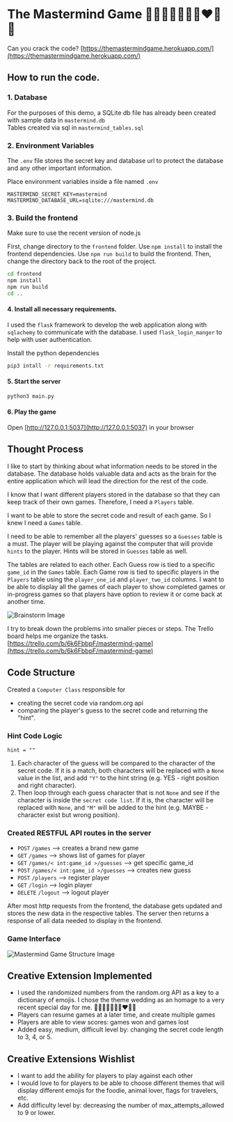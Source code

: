 # The Mastermind Game 🤵‍♂️👰‍♀💒🔔💐❤️🥰🎊️
Can you crack the code?
[https://themastermindgame.herokuapp.com/](https://themastermindgame.herokuapp.com/)

## How to run the code.

### 1. Database

For the purposes of this demo, a SQLite db file has already been created with sample data in `mastermind.db`  
Tables created via sql in  `mastermind_tables.sql`

### 2. Environment Variables 

The `.env` file stores the secret key and database url to protect the database and any other important information.  

Place environment variables inside a file named `.env`

```
MASTERMIND_SECRET_KEY=mastermind
MASTERMIND_DATABASE_URL=sqlite:///mastermind.db
```

### 3. Build the frontend
Make sure to use the recent version of node.js

First, change directory to the `frontend` folder. Use `npm install` to install the frontend dependencies. 
Use `npm run build` to build the frontend. Then, change the directory back to the root of the project. 

```sh 
cd frontend
npm install
npm run build
cd ..
```

#### 4. Install all necessary requirements. 

I used the `flask` framework to develop the web application along with `sqlachemy` to communicate with the database. 
I used `flask_login_manger` to help with user authentication. 

Install the python dependencies 

```sh
pip3 intall -r requirements.txt
```

#### 5. Start the server

```sh
python3 main.py 
```

#### 6. Play the game

Open [http://127.0.0.1:5037](http://127.0.0.1:5037) in your browser




## Thought Process 

I like to start by thinking about what information needs to be stored in the database.
The database holds valuable data and acts as the brain for the entire application which will lead the direction for the rest of the code. 

I know that I want different players stored in the database so that they can keep track of their own games. Therefore, I need a `Players` table. 

I want to be able to store the secret code and result of each game. So I knew I need a `Games` table.

I need to be able to remember all the players' guesses so a `Guesses` table is a must. The player will be playing against the computer that will provide `hints` to the player. Hints will be stored in `Guesses` table as well. 

The tables are related to each other. Each Guess row is tied to a specific `game_id` in the `Games` table. Each Game row is tied to specific players in the `Players` table using the `player_one_id` and `player_two_id` columns.  I want to be able to display all the games of each player to show completed games or in-progress games so that players have option to review it or come back at another time.

![Brainstorm Image](documents/brainstorm.jpg)

I try to break down the problems into smaller pieces or steps. The Trello board helps me organize the tasks.
[https://trello.com/b/6k6FbbpF/mastermind-game](https://trello.com/b/6k6FbbpF/mastermind-game)

## Code Structure 
Created a `Computer Class` responsible for 
* creating the secret code via random.org api 
* comparing the player's guess to the secret code and returning the "hint". 

### Hint Code Logic

`hint = ""`
1) Each character of the guess will be compared to the character of the secret code. If it is a match, both characters will be replaced with a `None` value in the list, and add `"Y"` to the hint string  (e.g. YES - right position and right character).
2) Then loop through each guess character that is not `None` and see if the character is inside the `secret code list`. If it is, the character will be replaced with `None`, and `"M"` will be added to the hint (e.g. MAYBE - character exist but wrong position). 

### Created RESTFUL API routes in the server 
* `POST` `/games`  --> creates a brand new game 
* `GET` `/games` --> shows list of games for player 
* `GET` `/games/< int:game_id >/guesses` --> get specific game_id
* `POST` `/games/< int:game_id >/guesses` --> creates new guess 
* `POST` `/players` --> register player 
* `GET` `/login` --> login player 
* `DELETE` `/logout` --> logout player

After most http requests from the frontend, the database gets updated and stores the new data in the respective tables. 
The server then returns a response of all data needed to display in the frontend. 

### Game Interface
![Mastermind Game Structure Image](documents/mastermind-game-structure.jpg)


## Creative Extension Implemented 

* I used the randomized numbers from the random.org API as a key to a dictionary of emojis. I chose the theme wedding as an homage to a very recent special day for me. 🤵‍♂️👰‍♀💒🔔💐❤️🥰🎊️
* Players can resume games at a later time, and create multiple games
* Players are able to view scores: games won and games lost 
* Added easy, medium, difficult level by: changing the secret code length to 3, 4, or 5. 



## Creative Extensions Wishlist

* I want to add the ability for players to play against each other 
* I would love to for players to be able to choose different themes that will display different emojis for the foodie, animal lover, flags for travelers, etc. 
* Add difficulty level by: decreasing the number of max_attempts_allowed to 9 or lower. 


